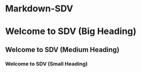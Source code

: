 # Markdown-SDV

# Welcome to SDV (Big Heading)
## Welcome to SDV (Medium Heading)
### Welcome to SDV (Small Heading)
